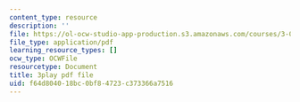 ```yaml
---
content_type: resource
description: ''
file: https://ol-ocw-studio-app-production.s3.amazonaws.com/courses/3-091-introduction-to-solid-state-chemistry-fall-2018/f64d804018bc0bf84723c373366a7516_9ayyzdIKaps.pdf
file_type: application/pdf
learning_resource_types: []
ocw_type: OCWFile
resourcetype: Document
title: 3play pdf file
uid: f64d8040-18bc-0bf8-4723-c373366a7516
---
```

